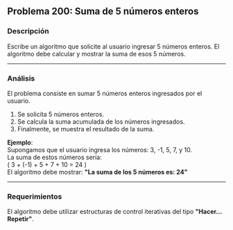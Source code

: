 ## **Problema 200: Suma de 5 números enteros**

### **Descripción**  
Escribe un algoritmo que solicite al usuario ingresar 5 números enteros. El algoritmo debe calcular y mostrar la suma de esos 5 números.

---

### **Análisis**  
El problema consiste en sumar 5 números enteros ingresados por el usuario.  
1. Se solicita 5 números enteros.  
2. Se calcula la suma acumulada de los números ingresados.  
3. Finalmente, se muestra el resultado de la suma.

**Ejemplo**:  
Supongamos que el usuario ingresa los números: 3, -1, 5, 7, y 10.  
La suma de estos números sería:  
\( 3 + (-1) + 5 + 7 + 10 = 24 \)  
El algoritmo debe mostrar: **"La suma de los 5 números es: 24"**

---

### **Requerimientos**  
El algoritmo debe utilizar estructuras de control iterativas del tipo **"Hacer... Repetir"**.
